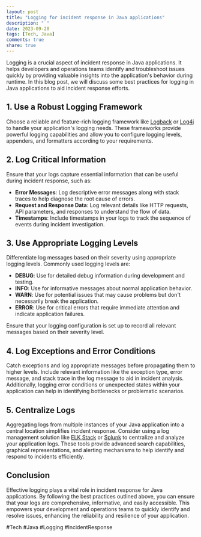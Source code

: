 ```yaml
---
layout: post
title: "Logging for incident response in Java applications"
description: " "
date: 2023-09-20
tags: [Tech, Java]
comments: true
share: true
---
```


Logging is a crucial aspect of incident response in Java applications. It helps developers and operations teams identify and troubleshoot issues quickly by providing valuable insights into the application's behavior during runtime. In this blog post, we will discuss some best practices for logging in Java applications to aid incident response efforts.

## 1. Use a Robust Logging Framework

Choose a reliable and feature-rich logging framework like [Logback](http://logback.qos.ch/) or [Log4j](https://logging.apache.org/log4j/2.x/) to handle your application's logging needs. These frameworks provide powerful logging capabilities and allow you to configure logging levels, appenders, and formatters according to your requirements.

## 2. Log Critical Information

Ensure that your logs capture essential information that can be useful during incident response, such as:

- **Error Messages**: Log descriptive error messages along with stack traces to help diagnose the root cause of errors.
- **Request and Response Data**: Log relevant details like HTTP requests, API parameters, and responses to understand the flow of data.
- **Timestamps**: Include timestamps in your logs to track the sequence of events during incident investigation.

## 3. Use Appropriate Logging Levels

Differentiate log messages based on their severity using appropriate logging levels. Commonly used logging levels are:

- **DEBUG**: Use for detailed debug information during development and testing.
- **INFO**: Use for informative messages about normal application behavior.
- **WARN**: Use for potential issues that may cause problems but don't necessarily break the application.
- **ERROR**: Use for critical errors that require immediate attention and indicate application failures.

Ensure that your logging configuration is set up to record all relevant messages based on their severity level.

## 4. Log Exceptions and Error Conditions

Catch exceptions and log appropriate messages before propagating them to higher levels. Include relevant information like the exception type, error message, and stack trace in the log message to aid in incident analysis. Additionally, logging error conditions or unexpected states within your application can help in identifying bottlenecks or problematic scenarios.

## 5. Centralize Logs

Aggregating logs from multiple instances of your Java application into a central location simplifies incident response. Consider using a log management solution like [ELK Stack](https://www.elastic.co/what-is/elk-stack) or [Splunk](https://www.splunk.com/) to centralize and analyze your application logs. These tools provide advanced search capabilities, graphical representations, and alerting mechanisms to help identify and respond to incidents efficiently.

## Conclusion

Effective logging plays a vital role in incident response for Java applications. By following the best practices outlined above, you can ensure that your logs are comprehensive, informative, and easily accessible. This empowers your development and operations teams to quickly identify and resolve issues, enhancing the reliability and resilience of your application.

#Tech #Java #Logging #IncidentResponse